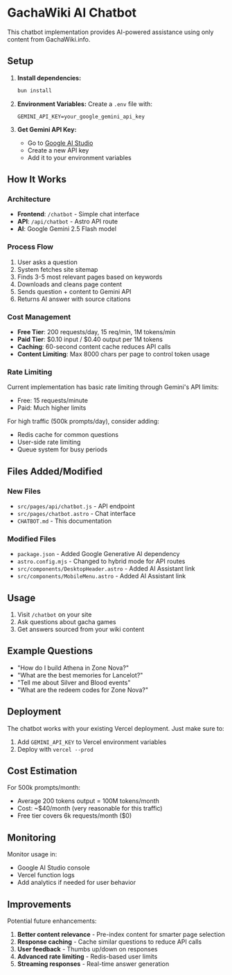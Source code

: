 # GachaWiki AI Chatbot

This chatbot implementation provides AI-powered assistance using only content from GachaWiki.info.

## Setup

1. **Install dependencies:**
   ```bash
   bun install
   ```

2. **Environment Variables:**
   Create a `.env` file with:
   ```
   GEMINI_API_KEY=your_google_gemini_api_key
   ```

3. **Get Gemini API Key:**
   - Go to [Google AI Studio](https://aistudio.google.com/app/apikey)
   - Create a new API key
   - Add it to your environment variables

## How It Works

### Architecture
- **Frontend**: `/chatbot` - Simple chat interface
- **API**: `/api/chatbot` - Astro API route
- **AI**: Google Gemini 2.5 Flash model

### Process Flow
1. User asks a question
2. System fetches site sitemap
3. Finds 3-5 most relevant pages based on keywords
4. Downloads and cleans page content
5. Sends question + content to Gemini API
6. Returns AI answer with source citations

### Cost Management
- **Free Tier**: 200 requests/day, 15 req/min, 1M tokens/min
- **Paid Tier**: $0.10 input / $0.40 output per 1M tokens
- **Caching**: 60-second content cache reduces API calls
- **Content Limiting**: Max 8000 chars per page to control token usage

### Rate Limiting
Current implementation has basic rate limiting through Gemini's API limits:
- Free: 15 requests/minute
- Paid: Much higher limits

For high traffic (500k prompts/day), consider adding:
- Redis cache for common questions
- User-side rate limiting
- Queue system for busy periods

## Files Added/Modified

### New Files
- `src/pages/api/chatbot.js` - API endpoint
- `src/pages/chatbot.astro` - Chat interface
- `CHATBOT.md` - This documentation

### Modified Files
- `package.json` - Added Google Generative AI dependency
- `astro.config.mjs` - Changed to hybrid mode for API routes
- `src/components/DesktopHeader.astro` - Added AI Assistant link
- `src/components/MobileMenu.astro` - Added AI Assistant link

## Usage

1. Visit `/chatbot` on your site
2. Ask questions about gacha games
3. Get answers sourced from your wiki content

## Example Questions

- "How do I build Athena in Zone Nova?"
- "What are the best memories for Lancelot?"
- "Tell me about Silver and Blood events"
- "What are the redeem codes for Zone Nova?"

## Deployment

The chatbot works with your existing Vercel deployment. Just make sure to:

1. Add `GEMINI_API_KEY` to Vercel environment variables
2. Deploy with `vercel --prod`

## Cost Estimation

For 500k prompts/month:
- Average 200 tokens output = 100M tokens/month
- Cost: ~$40/month (very reasonable for this traffic)
- Free tier covers 6k requests/month ($0)

## Monitoring

Monitor usage in:
- Google AI Studio console
- Vercel function logs
- Add analytics if needed for user behavior

## Improvements

Potential future enhancements:
1. **Better content relevance** - Pre-index content for smarter page selection
2. **Response caching** - Cache similar questions to reduce API calls
3. **User feedback** - Thumbs up/down on responses
4. **Advanced rate limiting** - Redis-based user limits
5. **Streaming responses** - Real-time answer generation